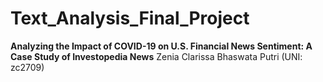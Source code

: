 # Text_Analysis_Final_Project

**Analyzing the Impact of COVID-19 on U.S. Financial News Sentiment: A Case Study of Investopedia News**
Zenia Clarissa Bhaswata Putri (UNI: zc2709)
